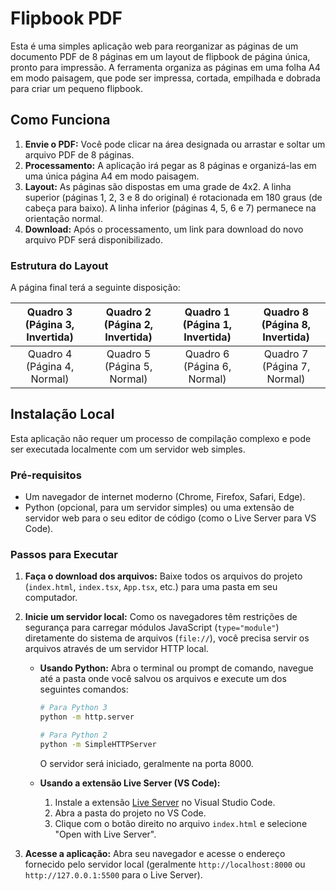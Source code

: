 # Flipbook PDF

Esta é uma simples aplicação web para reorganizar as páginas de um documento PDF de 8 páginas em um layout de flipbook de página única, pronto para impressão. A ferramenta organiza as páginas em uma folha A4 em modo paisagem, que pode ser impressa, cortada, empilhada e dobrada para criar um pequeno flipbook.

## Como Funciona

1.  **Envie o PDF:** Você pode clicar na área designada ou arrastar e soltar um arquivo PDF de 8 páginas.
2.  **Processamento:** A aplicação irá pegar as 8 páginas e organizá-las em uma única página A4 em modo paisagem.
3.  **Layout:** As páginas são dispostas em uma grade de 4x2. A linha superior (páginas 1, 2, 3 e 8 do original) é rotacionada em 180 graus (de cabeça para baixo). A linha inferior (páginas 4, 5, 6 e 7) permanece na orientação normal.
4.  **Download:** Após o processamento, um link para download do novo arquivo PDF será disponibilizado.

### Estrutura do Layout

A página final terá a seguinte disposição:

| Quadro 3 (Página 3, Invertida) | Quadro 2 (Página 2, Invertida) | Quadro 1 (Página 1, Invertida) | Quadro 8 (Página 8, Invertida) |
| :---: | :---: | :---: | :---: |
| Quadro 4 (Página 4, Normal) | Quadro 5 (Página 5, Normal) | Quadro 6 (Página 6, Normal) | Quadro 7 (Página 7, Normal) |

## Instalação Local

Esta aplicação não requer um processo de compilação complexo e pode ser executada localmente com um servidor web simples.

### Pré-requisitos

*   Um navegador de internet moderno (Chrome, Firefox, Safari, Edge).
*   Python (opcional, para um servidor simples) ou uma extensão de servidor web para o seu editor de código (como o Live Server para VS Code).

### Passos para Executar

1.  **Faça o download dos arquivos:** Baixe todos os arquivos do projeto (`index.html`, `index.tsx`, `App.tsx`, etc.) para uma pasta em seu computador.

2.  **Inicie um servidor local:** Como os navegadores têm restrições de segurança para carregar módulos JavaScript (`type="module"`) diretamente do sistema de arquivos (`file://`), você precisa servir os arquivos através de um servidor HTTP local.

    *   **Usando Python:**
        Abra o terminal ou prompt de comando, navegue até a pasta onde você salvou os arquivos e execute um dos seguintes comandos:
        ```bash
        # Para Python 3
        python -m http.server

        # Para Python 2
        python -m SimpleHTTPServer
        ```
        O servidor será iniciado, geralmente na porta 8000.

    *   **Usando a extensão Live Server (VS Code):**
        1.  Instale a extensão [Live Server](https://marketplace.visualstudio.com/items?itemName=ritwickdey.LiveServer) no Visual Studio Code.
        2.  Abra a pasta do projeto no VS Code.
        3.  Clique com o botão direito no arquivo `index.html` e selecione "Open with Live Server".

3.  **Acesse a aplicação:** Abra seu navegador e acesse o endereço fornecido pelo servidor local (geralmente `http://localhost:8000` ou `http://127.0.0.1:5500` para o Live Server).

